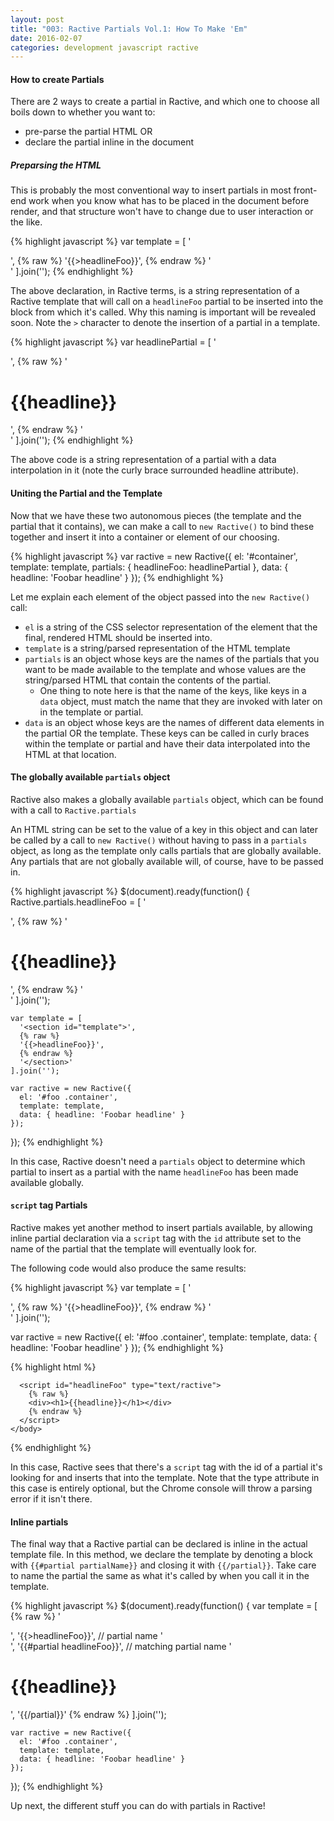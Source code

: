 ```yaml
---
layout: post
title: "003: Ractive Partials Vol.1: How To Make 'Em"
date: 2016-02-07
categories: development javascript ractive
---
```


#### How to create Partials
There are 2 ways to create a partial in Ractive, and which one to choose all boils down to whether you want to:

* pre-parse the partial HTML OR
* declare the partial inline in the document

##### Preparsing the HTML
This is probably the most conventional way to insert partials in most front-end work when you know what has to be
placed in the document before render, and that structure won't have to change due to user interaction or the like.

{% highlight javascript %}
  var template = [
    '<section id="template">',
    {% raw %}
    '{{>headlineFoo}}',
    {% endraw %}
    '</section>'
  ].join('');
{% endhighlight %}

The above declaration, in Ractive terms, is a string representation of a Ractive template that will call on a `headlineFoo` partial to be 
inserted into the block from which it's called. Why this naming is important will be revealed soon. Note the `>`
character to denote the insertion of a partial in a template.

{% highlight javascript %}
  var headlinePartial = [
    '<div>',
    {% raw %}
    '<h1>{{headline}}</h1>',
    {% endraw %}
    '</div>'
  ].join('');
{% endhighlight %}

The above code is a string representation of a partial with a data interpolation in it (note the curly brace surrounded headline attribute).

#### Uniting the Partial and the Template
Now that we have these two autonomous pieces (the template and the partial that it contains), we can make a call to
`new Ractive()` to bind these together and insert it into a container or element of our choosing.

{% highlight javascript %}
  var ractive = new Ractive({
    el: '#container',
    template: template,
    partials: { headlineFoo: headlinePartial },
    data: { headline: 'Foobar headline' }
  });
{% endhighlight %}

Let me explain each element of the object passed into the `new Ractive()` call:

* `el` is a string of the CSS selector representation of the element that the final, rendered HTML should be inserted into.
* `template` is a string/parsed representation of the HTML template
* `partials` is an object whose keys are the names of the partials that you want to be made available to the template and whose
  values are the string/parsed HTML that contain the contents of the partial.
  * One thing to note here is that the name of the keys, like keys in a `data` object, must match the name that they are invoked
    with later on in the template or partial.
* `data` is an object whose keys are the names of different data elements in the partial OR the template. These keys can be called in curly
  braces within the template or partial and have their data interpolated into the HTML at that location.

#### The globally available `partials` object
Ractive also makes a globally available `partials` object, which can be found with a call to `Ractive.partials`

An HTML string can be set to the value of a key in this object and can later be called by a call to `new Ractive()` without having to
pass in a `partials` object, as long as the template only calls partials that are globally available. Any partials
that are not globally available will, of course, have to be passed in.

{% highlight javascript %}
  $(document).ready(function() {
    Ractive.partials.headlineFoo = [
      '<div>',
      {% raw %}
      '<h1>{{headline}}</h1>',
      {% endraw %}
      '</div>'
    ].join('');

    var template = [
      '<section id="template">',
      {% raw %}
      '{{>headlineFoo}}',
      {% endraw %}
      '</section>'
    ].join('');

    var ractive = new Ractive({
      el: '#foo .container',
      template: template,
      data: { headline: 'Foobar headline' }
    });
  });
{% endhighlight %}

In this case, Ractive doesn't need a `partials` object to determine which partial to insert as a partial with the name `headlineFoo` has
been made available globally.

#### `script` tag Partials
Ractive makes yet another method to insert partials available, by allowing inline partial declaration via a `script` tag with the `id` attribute
set to the name of the partial that the template will eventually look for.

The following code would also produce the same results:

{% highlight javascript %}
  var template = [
    '<section id="template">',
    {% raw %}
    '{{>headlineFoo}}',
    {% endraw %}
    '</section>'
  ].join('');

  var ractive = new Ractive({
    el: '#foo .container',
    template: template,
    data: { headline: 'Foobar headline' }
  });
{% endhighlight %}

{%  highlight html %}
  <!DOCTYPE html>
  <html lang="en">
    <head>
      <meta charset="UTF-8">
      <title></title>
      <script src="public/javascripts/app.js"></script>
    </head>
    <body>
      <div id="foo">
        <div class ="container"></div>
      </div>
      <div id="bar">
        <div class ="container"></div>
      </div>

      <script id="headlineFoo" type="text/ractive">
        {% raw %}
        <div><h1>{{headline}}</h1></div>
        {% endraw %}
      </script>
    </body>
  </html>
{% endhighlight %}

In this case, Ractive sees that there's a `script` tag with the id of a partial it's looking for and inserts that into the template.
Note that the type attribute in this case is entirely optional, but the Chrome console will throw a parsing error if it isn't there.

#### Inline partials

The final way that a Ractive partial can be declared is inline in the actual template file. In this method, we declare the template
by denoting a block with `{{#partial partialName}}` and closing it with `{{/partial}}`. Take care to name the partial the same as what
it's called by when you call it in the template.

{% highlight javascript %}
  $(document).ready(function() {
    var template = [
      {% raw %}
      '<section id="template">',
      '{{>headlineFoo}}', // partial name
      '</section>',
      '{{#partial headlineFoo}}', // matching partial name
      '<h1>{{headline}}</h1>',
      '{{/partial}}'
      {% endraw %}
    ].join('');

    var ractive = new Ractive({
      el: '#foo .container',
      template: template,
      data: { headline: 'Foobar headline' }
    });
  });
{% endhighlight %}

Up next, the different stuff you can do with partials in Ractive!
